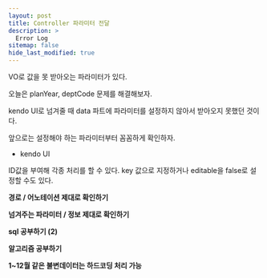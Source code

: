 ```yaml
---
layout: post
title: Controller 파라미터 전달
description: >
  Error Log
sitemap: false
hide_last_modified: true
---
```


VO로 값을 못 받아오는 파라미터가 있다.

오늘은 planYear, deptCode 문제를 해결해보자.
 

kendo UI로 넘겨줄 때 data 파트에 파라미터를 설정하지 않아서 받아오지 못했던 것이다.


앞으로는 설정해야 하는 파라미터부터 꼼꼼하게 확인하자.


- kendo UI

ID값을 부여해 각종 처리를 할 수 있다. key 값으로 지정하거나 editable을 false로 설정할 수도 있다.


**경로 / 어노테이션 제대로 확인하기**

**넘겨주는 파라미터 / 정보 제대로 확인하기**

**sql 공부하기 (2)**

**알고리즘 공부하기**

**1~12월 같은 불변데이터는 하드코딩 처리 가능**